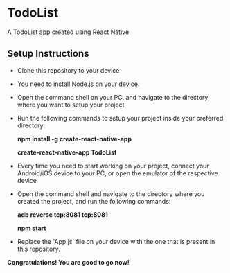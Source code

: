 # TodoList
A TodoList app created using React Native

## Setup Instructions

- Clone this repository to your device
- You need to install Node.js on your device.
- Open the command shell on your PC, and navigate to the directory where you want to setup your project
- Run the following commands to setup your project inside your preferred directory:

    **npm install -g create-react-native-app**
    
    **create-react-native-app TodoList**

- Every time you need to start working on your project, connect your Android/iOS device to your PC, or open the emulator of the respective device
- Open the command shell and navigate to the directory where you created the project, and run the following commands:

    **adb reverse tcp:8081 tcp:8081**
    
    **npm start**
    
- Replace the 'App.js' file on your device with the one that is present in this repository.

**Congratulations! You are good to go now!**
